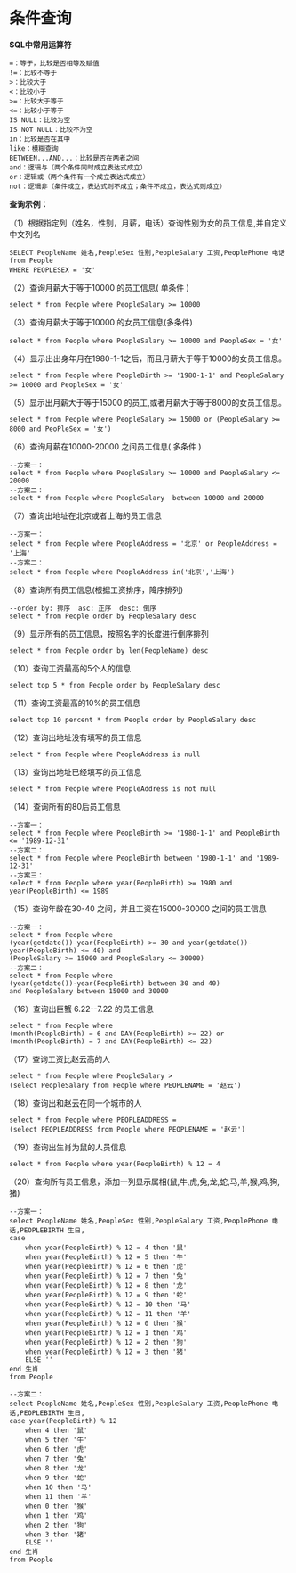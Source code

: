 # 条件查询

**SQL中常用运算符**

```
=：等于，比较是否相等及赋值
!=：比较不等于
>：比较大于
<：比较小于
>=：比较大于等于
<=：比较小于等于
IS NULL：比较为空
IS NOT NULL：比较不为空
in：比较是否在其中
like：模糊查询
BETWEEN...AND...：比较是否在两者之间
and：逻辑与（两个条件同时成立表达式成立）
or：逻辑或（两个条件有一个成立表达式成立） 
not：逻辑非（条件成立，表达式则不成立；条件不成立，表达式则成立）
```

**查询示例：**

（1）根据指定列（姓名，性别，月薪，电话）查询性别为女的员工信息,并自定义中文列名

```
SELECT PeopleName 姓名,PeopleSex 性别,PeopleSalary 工资,PeoplePhone 电话 from People
WHERE PEOPLESEX = '女'
```

（2）查询月薪大于等于10000 的员工信息( 单条件 )

```
select * from People where PeopleSalary >= 10000 
```

（3）查询月薪大于等于10000 的女员工信息(多条件)

```
select * from People where PeopleSalary >= 10000 and PeopleSex = '女'
```

（4）显示出出身年月在1980-1-1之后，而且月薪大于等于10000的女员工信息。

```
select * from People where PeopleBirth >= '1980-1-1' and PeopleSalary >= 10000 and PeopleSex = '女'
```

（5）显示出月薪大于等于15000 的员工,或者月薪大于等于8000的女员工信息。

```
select * from People where PeopleSalary >= 15000 or (PeopleSalary >= 8000 and PeoPleSex = '女')
```

（6）查询月薪在10000-20000 之间员工信息( 多条件 )

```
--方案一：
select * from People where PeopleSalary >= 10000 and PeopleSalary <= 20000
--方案二：
select * from People where PeopleSalary  between 10000 and 20000
```

（7）查询出地址在北京或者上海的员工信息

```
--方案一：
select * from People where PeopleAddress = '北京' or PeopleAddress = '上海'
--方案二：
select * from People where PeopleAddress in('北京','上海')
```

（8）查询所有员工信息(根据工资排序，降序排列)

```
--order by: 排序  asc: 正序  desc: 倒序
select * from People order by PeopleSalary desc
```

（9）显示所有的员工信息，按照名字的长度进行倒序排列

```
select * from People order by len(PeopleName) desc
```

（10）查询工资最高的5个人的信息

```
select top 5 * from People order by PeopleSalary desc
```

（11）查询工资最高的10%的员工信息

```
select top 10 percent * from People order by PeopleSalary desc
```

（12）查询出地址没有填写的员工信息

```
select * from People where PeopleAddress is null
```

（13）查询出地址已经填写的员工信息

```
select * from People where PeopleAddress is not null
```

（14）查询所有的80后员工信息

```
--方案一：
select * from People where PeopleBirth >= '1980-1-1' and PeopleBirth <= '1989-12-31'
--方案二：
select * from People where PeopleBirth between '1980-1-1' and '1989-12-31'
--方案三：
select * from People where year(PeopleBirth) >= 1980 and year(PeopleBirth) <= 1989
```

（15）查询年龄在30-40 之间，并且工资在15000-30000 之间的员工信息

```
--方案一：
select * from People where
(year(getdate())-year(PeopleBirth) >= 30 and year(getdate())-year(PeopleBirth) <= 40) and
(PeopleSalary >= 15000 and PeopleSalary <= 30000)
--方案二：
select * from People where
(year(getdate())-year(PeopleBirth) between 30 and 40)
and PeopleSalary between 15000 and 30000
```

（16）查询出巨蟹 6.22--7.22 的员工信息

```
select * from People where 
(month(PeopleBirth) = 6 and DAY(PeopleBirth) >= 22) or
(month(PeopleBirth) = 7 and DAY(PeopleBirth) <= 22)
```

（17）查询工资比赵云高的人

```
select * from People where PeopleSalary > 
(select PeopleSalary from People where PEOPLENAME = '赵云')
```

（18）查询出和赵云在同一个城市的人

```
select * from People where PEOPLEADDRESS = 
(select PEOPLEADDRESS from People where PEOPLENAME = '赵云')
```

（19）查询出生肖为鼠的人员信息

```
select * from People where year(PeopleBirth) % 12 = 4
```

（20）查询所有员工信息，添加一列显示属相(鼠,牛,虎,兔,龙,蛇,马,羊,猴,鸡,狗,猪)

```
--方案一：
select PeopleName 姓名,PeopleSex 性别,PeopleSalary 工资,PeoplePhone 电话,PEOPLEBIRTH 生日,
case
	when year(PeopleBirth) % 12 = 4 then '鼠'
	when year(PeopleBirth) % 12 = 5 then '牛'
	when year(PeopleBirth) % 12 = 6 then '虎'
	when year(PeopleBirth) % 12 = 7 then '兔'
	when year(PeopleBirth) % 12 = 8 then '龙'
	when year(PeopleBirth) % 12 = 9 then '蛇'
	when year(PeopleBirth) % 12 = 10 then '马'
	when year(PeopleBirth) % 12 = 11 then '羊'
	when year(PeopleBirth) % 12 = 0 then '猴'
	when year(PeopleBirth) % 12 = 1 then '鸡'
	when year(PeopleBirth) % 12 = 2 then '狗'
	when year(PeopleBirth) % 12 = 3 then '猪'
	ELSE ''
end 生肖
from People

--方案二：
select PeopleName 姓名,PeopleSex 性别,PeopleSalary 工资,PeoplePhone 电话,PEOPLEBIRTH 生日,
case year(PeopleBirth) % 12
	when 4 then '鼠'
	when 5 then '牛'
	when 6 then '虎'
	when 7 then '兔'
	when 8 then '龙'
	when 9 then '蛇'
	when 10 then '马'
	when 11 then '羊'
	when 0 then '猴'
	when 1 then '鸡'
	when 2 then '狗'
	when 3 then '猪'
	ELSE ''
end 生肖
from People
```


